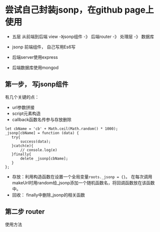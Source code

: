 # 尝试自己封装jsonp，在github page上使用

 * 五层 从前端到后端
view -》jsonp组件 -》 后端router -》 处理层 -》 数据库

  * jsonp 前端组件， 自己写用Es6写
  * 后端server使用express
  * 后端数据库使用mongod


## 第一步， 写jsonp组件
有几个关键的点：
* url参数拼接
* script元素构造
* callback函数名传参与存放删除
 
 ```
 let cbName = 'cb' + Math.ceil(Math.random() * 1000);
 _jsonp[cbName] = function (data) {
 	try{
 		success(data);
 	}catch(e){
 		// console.log(e)
 	}finally{
 		delete _jsonp[cbName];
 	}
 };
 ```
 * 存放：利用构造函数在设置一个全局变量`roots._jsonp = {}`。 在每次调用makeUrl时用random给_jsonp添加一个随机函数名，将回调函数放在该函数中。
 * 回收： finally中删除_jsonp的相关函数

## 第二步 router


使用方法